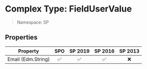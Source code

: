 # Complex Type: FieldUserValue

> Namespace: SP

## Properties

Property | SPO | SP 2019 | SP 2016 | SP 2013
----------|:---:|:-------:|:-------:|:-------:
Email (Edm.String) | ✅ | ✅ | ✅ | ❌